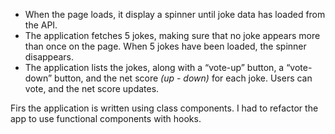 - When the page loads, it display a spinner until joke data has loaded from the API.
- The application fetches 5 jokes, making sure that no joke appears more than once on the page. When 5 jokes have been loaded, the spinner disappears.
- The application lists the jokes, along with a “vote-up” button, a “vote-down” button, and the net score *(up - down)* for each joke. Users can vote, and the net score updates.

Firs the application is written using class components. I had to refactor the app to use functional components with hooks.
